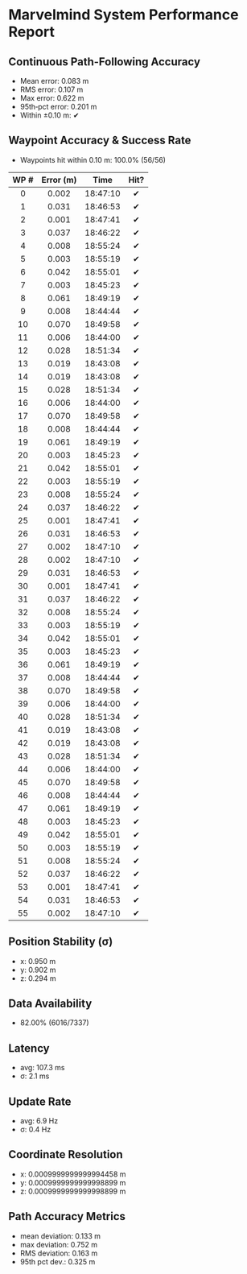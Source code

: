 # Marvelmind System Performance Report

## Continuous Path-Following Accuracy
- Mean error:      0.083 m
- RMS error:       0.107 m
- Max error:       0.622 m
- 95th‐pct error:  0.201 m
- Within ±0.10 m:  ✔

## Waypoint Accuracy & Success Rate
- Waypoints hit within 0.10 m: 100.0% (56/56)

| WP # | Error (m) |   Time   | Hit? |
|:----:|:---------:|:--------:|:----:|
|  0   |   0.002   | 18:47:10 |  ✔   |
|  1   |   0.031   | 18:46:53 |  ✔   |
|  2   |   0.001   | 18:47:41 |  ✔   |
|  3   |   0.037   | 18:46:22 |  ✔   |
|  4   |   0.008   | 18:55:24 |  ✔   |
|  5   |   0.003   | 18:55:19 |  ✔   |
|  6   |   0.042   | 18:55:01 |  ✔   |
|  7   |   0.003   | 18:45:23 |  ✔   |
|  8   |   0.061   | 18:49:19 |  ✔   |
|  9   |   0.008   | 18:44:44 |  ✔   |
|  10  |   0.070   | 18:49:58 |  ✔   |
|  11  |   0.006   | 18:44:00 |  ✔   |
|  12  |   0.028   | 18:51:34 |  ✔   |
|  13  |   0.019   | 18:43:08 |  ✔   |
|  14  |   0.019   | 18:43:08 |  ✔   |
|  15  |   0.028   | 18:51:34 |  ✔   |
|  16  |   0.006   | 18:44:00 |  ✔   |
|  17  |   0.070   | 18:49:58 |  ✔   |
|  18  |   0.008   | 18:44:44 |  ✔   |
|  19  |   0.061   | 18:49:19 |  ✔   |
|  20  |   0.003   | 18:45:23 |  ✔   |
|  21  |   0.042   | 18:55:01 |  ✔   |
|  22  |   0.003   | 18:55:19 |  ✔   |
|  23  |   0.008   | 18:55:24 |  ✔   |
|  24  |   0.037   | 18:46:22 |  ✔   |
|  25  |   0.001   | 18:47:41 |  ✔   |
|  26  |   0.031   | 18:46:53 |  ✔   |
|  27  |   0.002   | 18:47:10 |  ✔   |
|  28  |   0.002   | 18:47:10 |  ✔   |
|  29  |   0.031   | 18:46:53 |  ✔   |
|  30  |   0.001   | 18:47:41 |  ✔   |
|  31  |   0.037   | 18:46:22 |  ✔   |
|  32  |   0.008   | 18:55:24 |  ✔   |
|  33  |   0.003   | 18:55:19 |  ✔   |
|  34  |   0.042   | 18:55:01 |  ✔   |
|  35  |   0.003   | 18:45:23 |  ✔   |
|  36  |   0.061   | 18:49:19 |  ✔   |
|  37  |   0.008   | 18:44:44 |  ✔   |
|  38  |   0.070   | 18:49:58 |  ✔   |
|  39  |   0.006   | 18:44:00 |  ✔   |
|  40  |   0.028   | 18:51:34 |  ✔   |
|  41  |   0.019   | 18:43:08 |  ✔   |
|  42  |   0.019   | 18:43:08 |  ✔   |
|  43  |   0.028   | 18:51:34 |  ✔   |
|  44  |   0.006   | 18:44:00 |  ✔   |
|  45  |   0.070   | 18:49:58 |  ✔   |
|  46  |   0.008   | 18:44:44 |  ✔   |
|  47  |   0.061   | 18:49:19 |  ✔   |
|  48  |   0.003   | 18:45:23 |  ✔   |
|  49  |   0.042   | 18:55:01 |  ✔   |
|  50  |   0.003   | 18:55:19 |  ✔   |
|  51  |   0.008   | 18:55:24 |  ✔   |
|  52  |   0.037   | 18:46:22 |  ✔   |
|  53  |   0.001   | 18:47:41 |  ✔   |
|  54  |   0.031   | 18:46:53 |  ✔   |
|  55  |   0.002   | 18:47:10 |  ✔   |

## Position Stability (σ)
- x: 0.950 m
- y: 0.902 m
- z: 0.294 m

## Data Availability
- 82.00% (6016/7337)

## Latency
- avg: 107.3 ms
- σ: 2.1 ms

## Update Rate
- avg: 6.9 Hz
- σ: 0.4 Hz

## Coordinate Resolution
- x: 0.0009999999999994458 m
- y: 0.0009999999999998899 m
- z: 0.0009999999999998899 m

## Path Accuracy Metrics
- mean deviation: 0.133 m
- max deviation:  0.752 m
- RMS deviation:  0.163 m
- 95th pct dev.:  0.325 m
